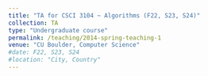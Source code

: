 ```yaml
---
title: "TA for CSCI 3104 ~ Algorithms (F22, S23, S24)"
collection: TA
type: "Undergraduate course"
permalink: /teaching/2014-spring-teaching-1
venue: "CU Boulder, Computer Science"
#date: F22, S23, S24
#location: "City, Country"
---
```


